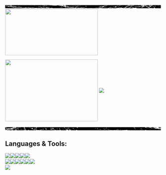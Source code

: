 <img align="center" width="600" height="10" src="https://github.com/caliskate/caliskate/blob/main/wavegif-ezgif.com-crop%20(1).gif?raw=true" align=center>
<img align="center" width="300" height="150" src="https://github.com/caliskate/caliskate/blob/main/f2.gif?raw=true">

<img height=200 width="300" align="center" src="https://github-readme-stats.vercel.app/api/top-langs?username=caliskate&layout=compact&langs_count=8&theme=transparent"/>  <img height=200 align="center" src="https://streak-stats.demolab.com?user=caliskate&theme=transparent&border_radius=3.0&card_width=250&date_format=n/j/Y&currStreakLabel=42f58a&currStreakNum=42f58a&card_height=200"/>

<img align="center" width="600" height="10" src="https://github.com/caliskate/caliskate/blob/main/wavegif-ezgif.com-crop%20(2).gif?raw=true" align=center>

## Languages & Tools: 
<img src="https://img.shields.io/badge/Python-3776AB.svg?style=for-the-badge&logo=Python&logoColor=white"><img src="https://img.shields.io/badge/Jupyter-F37626.svg?style=for-the-badge&logo=Jupyter&logoColor=white"><img src="https://img.shields.io/badge/PyTorch-EE4C2C.svg?style=for-the-badge&logo=PyTorch&logoColor=white"><img src="https://img.shields.io/badge/PostgreSQL-4169E1.svg?style=for-the-badge&logo=PostgreSQL&logoColor=white"><img src="https://img.shields.io/badge/TensorFlow-FF6F00.svg?style=for-the-badge&logo=TensorFlow&logoColor=white">
<br><img src="https://img.shields.io/badge/pandas-150458.svg?style=for-the-badge&logo=pandas&logoColor=white"><img src="https://img.shields.io/badge/NumPy-013243.svg?style=for-the-badge&logo=NumPy&logoColor=white"><img src="https://img.shields.io/badge/scikitlearn-F7931E.svg?style=for-the-badge&logo=scikit-learn&logoColor=white"><img src="https://img.shields.io/badge/.ENV-ECD53F.svg?style=for-the-badge&logo=dotenv&logoColor=black"><img src="https://img.shields.io/badge/OpenCV-5C3EE8.svg?style=for-the-badge&logo=OpenCV&logoColor=white"><img src="https://img.shields.io/badge/OpenAI-412991.svg?style=for-the-badge&logo=OpenAI&logoColor=white">
<br><img src="https://img.shields.io/badge/Adafruit-000000.svg?style=for-the-badge&logo=Adafruit&logoColor=white">
